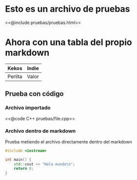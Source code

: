 # Esto es un archivo de pruebas
<<@include pruebas/pruebas.html>>

# Ahora con una tabla del propio markdown

| Kekos   | Indie |
|---------|-------|
| Perlita | Valor |

## Prueba con código
<wrapper name="Código" closed="true">

### Archivo importado
<<@code C++ pruebas/file.cpp>>
### Archivo dentro de markdown
Prueba metiendo el archivo directamente dentro del markdown

```C++
#include <iostream>

int main() {
    std::cout << "Hola mundo\n";
    return 0;
}
```
</wrapper>

